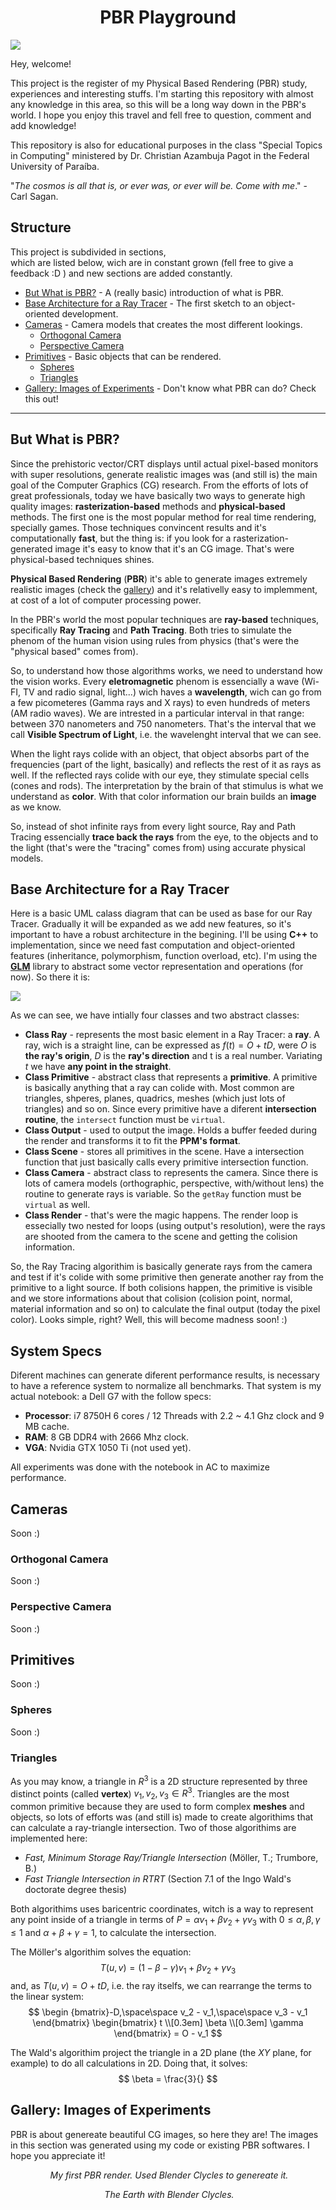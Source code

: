 
<h1 align="center">PBR Playground</h1>

<img src="https://github.com/Gabrielnero000/PBR-Playground/blob/master/gallery/first.png?raw=true">

Hey, welcome! 

This project is the register of my Physical Based Rendering (PBR) study, experiences and interesting stuffs. I'm starting this repository with almost any knowledge in this area, so this will be a long way down in the PBR's world. I hope you enjoy this travel and fell free to question, comment and  add knowledge! 

This repository is also for educational purposes in the class "Special Topics in Computing" ministered by Dr. Christian Azambuja Pagot in the  Federal University of Paraíba.

"_The cosmos is all that is, or ever was, or ever will be. Come with me_." - Carl Sagan.

## Structure
This project is subdivided in sections,   
which are listed below, wich are in constant grown (fell free to give a feedback :D ) and new sections are added constantly.

* [But What is PBR?](https://github.com/Gabrielnero000/PBR-Playground#but-what-is-pbr) - A (really basic) introduction of what is PBR.
* [Base Architecture for a Ray Tracer](https://github.com/Gabrielnero000/PBR-Playground#base-architecture-for-a-ray-tracer) - The first sketch to an object-oriented development.
* [Cameras](https://github.com/Gabrielnero000/PBR-Playground#cameras) - Camera models that creates the most different lookings.
	* [Orthogonal Camera](https://github.com/Gabrielnero000/PBR-Playground#orthogonal-camera)
	* [Perspective Camera](https://github.com/Gabrielnero000/PBR-Playground#perspective-camera)
* [Primitives](https://github.com/Gabrielnero000/PBR-Playground#primitives) - Basic objects that can be rendered.
	* [Spheres](https://github.com/Gabrielnero000/PBR-Playground#spheres)
	* [Triangles](https://github.com/Gabrielnero000/PBR-Playground#triangles)
* [Gallery: Images of Experiments](https://github.com/Gabrielnero000/PBR-Playground#gallery-images-of-experiments) - Don't know what PBR can do? Check this out!

---

## But What is PBR?
Since the prehistoric vector/CRT displays until actual pixel-based monitors with super resolutions, generate realistic images was (and still is) the main goal of the Computer Graphics (CG) research. From the efforts of lots of great professionals, today we have basically two ways to generate high quality images: **rasterization-based** methods and **physical-based** methods. The first one is the most popular method for real time rendering, specially games. Those techniques convincent results and it's computationally **fast**, but the thing is: if you look for a rasterization-generated image it's easy to know that it's an CG image. That's were physical-based techniques shines.

**Physical Based Rendering** (**PBR**) it's able to generate images extremely realistic images (check the [gallery](https://github.com/Gabrielnero000/PBR-Playground#gallery-images-of-experiments)) and it's relativelly easy to implemment, at cost of a lot of computer processing power. 

In the PBR's world the most popular techniques are **ray-based** techniques, specifically **Ray Tracing** and **Path Tracing**. Both tries to simulate the phenom of the human vision using rules from physics (that's were the "physical based" comes from).

So, to understand  how those algorithms works, we need to understand how the vision works. Every **eletromagnetic** phenom is essencially a wave (Wi-FI, TV and radio signal, light...) wich haves a **wavelength**, wich can go from a few picometeres (Gamma rays and X rays) to even hundreds of meters (AM radio waves). We are intrested in a particular interval in that range: between 370 nanometers and 750 nanometers. That's the interval that we call **Visible Spectrum of Light**, i.e. the wavelenght interval that we can see.

When the light rays colide with an object, that object absorbs part of the frequencies (part of the light, basically) and reflects the rest of it as rays as well. If the reflected rays colide with our eye, they stimulate special cells (cones and rods). The interpretation by the brain of that stimulus is what we understand as **color**. With that color information our brain builds an **image** as we know.

So, instead of shot infinite rays from every light source, Ray and Path Tracing essencially **trace back the  rays** from the eye, to the objects and to the light (that's were the "tracing" comes from) using accurate physical models.

## Base Architecture for a Ray Tracer
Here is a basic UML calass diagram that can be used as base for our Ray Tracer. Gradually it will be expanded as we add new features, so it's important to have a robust architecture in the begining. I'll be using **C++** to implementation, since we need fast computation and object-oriented features (inheritance, polymorphism, function overload, etc). I'm using the [**GLM**](https://glm.g-truc.net/0.9.9/index.html) library to abstract some vector representation and operations (for now). So there it is:

<img src="https://raw.githubusercontent.com/Gabrielnero000/PBR-Playground/master/svgs/Render-UML.png">

As we can see, we have intially four classes and two abstract classes:
 * **Class Ray** - represents the most basic element in a Ray Tracer: a **ray**. A ray, wich is a straight line, can be expressed as $f(t) = O + tD$, were $O$ is **the ray's origin**, $D$ is the **ray's direction** and t is a real number. Variating $t$ we have **any point in the straight**.
 * **Class Primitive** - abstract class that represents a **primitive**. A primitive is basically anything that a ray can colide with. Most common are triangles, shperes, planes, quadrics, meshes (which just lots of triangles) and so on. Since every primitive have a diferent **intersection routine**, the ``intersect`` function must be ``virtual``.
 * **Class Output** - used to output the image. Holds a buffer feeded during the render and transforms it to fit the **PPM's format**.
 * **Class Scene** - stores all primitives in the scene. Have a intersection function that just basically calls every primitive intersection function.
 * **Class Camera** - abstract class to represents the camera. Since there is lots of camera models (orthographic, perspective, with/without lens) the routine to generate rays is variable. So the ``getRay`` function must be ``virtual`` as well.
 * **Class Render** - that's were the magic happens. The render loop is essecially two nested for loops (using output's resolution), were the rays are shooted from the camera to the scene and getting the colision information.

So, the Ray Tracing algorithim is basically generate rays from the camera and test if it's colide with some primitive then generate another ray from the primitive to a light source. If both colisions happen, the primitive is visible and we store informations about that colision (colision point, normal, material information and so on) to calculate the final output (today the pixel color). Looks simple, right? Well, this will become madness soon! :)


## System Specs
Diferent machines can generate diferent performance results, is necessary to have a reference system to normalize all benchmarks. That system is my actual notebook: a Dell G7 with the follow specs:
* **Processor**: i7 8750H 6 cores / 12 Threads with 2.2 ~ 4.1 Ghz clock and 9 MB cache.
* **RAM**: 8 GB DDR4 with 2666 Mhz clock.
* **VGA**: Nvidia GTX 1050 Ti (not used yet).

All experiments was done with the notebook in AC to maximize performance.

## Cameras
Soon :)

### Orthogonal Camera
Soon :)

### Perspective Camera
Soon :)

## Primitives
Soon :)

### Spheres
Soon :)

### Triangles
As you may know, a triangle in $R^3$ is a 2D structure represented by three distinct points (called **vertex**) $v_1, v_2,v_3 \in R^3$. Triangles are the most common primitive because they are used to form complex **meshes** and objects, so lots of efforts was (and still is) made to create algorithims that can calculate a ray-triangle intersection. Two of those algorithims are implemented here: 

* *Fast, Minimum Storage Ray/Triangle Intersection* (Möller, T.; Trumbore, B.)
* *Fast Triangle Intersection in RTRT* (Section 7.1 of the Ingo Wald's doctorate degree thesis)

Both algorithims uses baricentric coordinates, witch is a way to represent any point inside of a triangle in terms of $P = \alpha v_1 + \beta v_2 + \gamma v_3$ with $0 \leq \alpha, \beta, \gamma \leq 1$  and $\alpha + \beta + \gamma = 1$, to calculate the intersection. 

The Möller's algorithim solves the equation:
$$T(u,v) = (1 - \beta - \gamma)v_1 + \beta v_2 + \gamma v_3$$
and, as $T(u,v) = O +tD$, i.e. the ray itselfs, we can rearrange the terms to the linear system:
$$
\begin
		{bmatrix}-D,\space\space v_2 - v_1,\space\space v_3 - v_1
\end{bmatrix}
\begin{bmatrix}
       t \\[0.3em]
       \beta \\[0.3em]
       \gamma
 \end{bmatrix} = O - v_1
$$

The Wald's algorithim project the triangle in a 2D plane (the $XY$ plane, for example) to do all calculations in 2D. Doing that, it solves:
$$
\beta = \frac{3}{}
$$ 

## Gallery: Images of Experiments
PBR is about genereate beautiful CG images, so here they are! The images in this section was generated using my code or existing PBR softwares. I hope you appreciate it!

<p align="center">
    <img src="https://github.com/Gabrielnero000/PBR-Playground/blob/master/gallery/first.png?raw=true" alt>
    <em>My first PBR render. Used Blender Clycles to genereate it.</em>
</p>

<p align="center">
    <img src="https://github.com/Gabrielnero000/PBR-Playground/blob/master/gallery/earth.png?raw=true" alt>
    <em>The Earth with Blender Clycles.</em>
</p>
<!--stackedit_data:
eyJoaXN0b3J5IjpbMTUzNzE5MzI5OCw5MzA1NDUyODcsLTEyMT
Q2NTcxMzIsMTg1OTMxNzEyMywxNDEwMDU3NDQ3LC00NTY4Mjkw
NjIsLTExMTMyMzQxMzUsLTcyNjU3NTg3MCw2NDI2NjgyNDMsLT
EyMTUzOTk3NzQsNDA2NjU1NzgyLC0xMTI1ODMzMjg4LDE5NTE3
ODIyOSwxODMxNjM2NjUzLDU1ODg3NjU2OSwtOTE4ODcwMDQ1LD
IwODE0MzE5MTYsNDAwNTk4NDIsOTIwMTc3NTM0LC0xMzg0MDY3
NTU2XX0=
-->